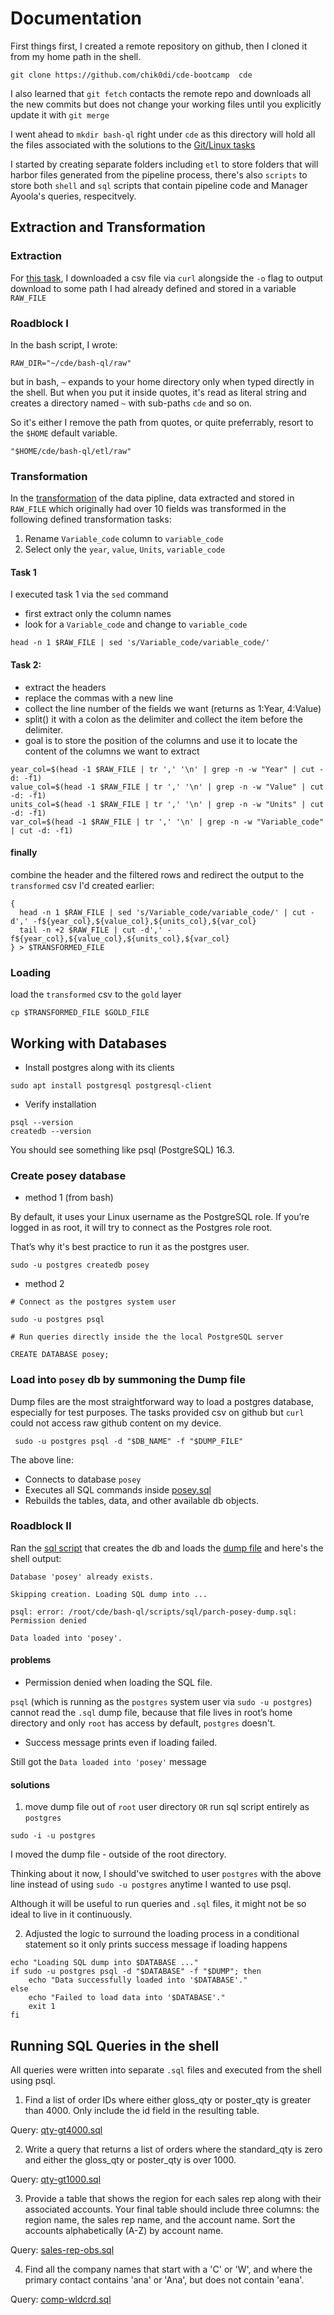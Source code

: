 # Documentation

First things first, I created a remote repository on github, then I cloned it from my home path in the shell. 

`git clone https://github.com/chik0di/cde-bootcamp  cde`

I also learned that `git fetch` contacts the remote repo and downloads all the new commits but does not change your working files until you explicitly update it with `git merge`

I went ahead to `mkdir bash-ql` right under `cde` as this directory will hold all the files associated with the solutions to the [Git/Linux tasks](https://github.com/Idowuilekura/cde_linux_git_assignment-/blob/master/README.md)

I started by creating separate folders including `etl` to store folders that will harbor files generated from the pipeline process, there's also `scripts` to store both `shell` and `sql` scripts that contain pipeline code and Manager Ayoola's queries, respecitvely. 

## Extraction and Transformation
### Extraction
For [this task](https://github.com/chik0di/cde-bootcamp/blob/main/bash-ql/etl/raw/task.txt), I downloaded a csv file via `curl` alongside the `-o` flag to output download to some path I had already defined and stored in a variable `RAW_FILE`

### Roadblock I 
In the bash script, I wrote:
```
RAW_DIR="~/cde/bash-ql/raw"
```
but in bash, `~` expands to your home directory only when typed directly in the shell. But when you put it inside quotes, it's read as literal string and creates a directory named `~` with sub-paths `cde` and so on. 

So it's either I remove the path from quotes, or quite preferrably, resort to the `$HOME` default variable.
```
"$HOME/cde/bash-ql/etl/raw"
```

### Transformation

In the [transformation](https://github.com/chik0di/cde-bootcamp/blob/main/bash-ql/etl/transformed/task.txt) of the data pipline, data extracted and stored in `RAW_FILE` which originally had over 10 fields was transformed in the following defined transformation tasks:

1. Rename `Variable_code` column to `variable_code`
2. Select only the `year`, `value`, `Units`, `variable_code`

#### Task 1

I executed task 1 via the `sed` command
- first extract only the column names
- look for a `Variable_code` and change to `variable_code`
```
head -n 1 $RAW_FILE | sed 's/Variable_code/variable_code/'
```
#### Task 2:
- extract the headers
- replace the commas with a new line
- collect the line number of the fields we want (returns as 1:Year, 4:Value)
- split() it with a colon as the delimiter and collect the item before the delimiter. 
- goal is to store the position of the columns and use it to locate the content of the columns we want to extract
```
year_col=$(head -1 $RAW_FILE | tr ',' '\n' | grep -n -w "Year" | cut -d: -f1)
value_col=$(head -1 $RAW_FILE | tr ',' '\n' | grep -n -w "Value" | cut -d: -f1)
units_col=$(head -1 $RAW_FILE | tr ',' '\n' | grep -n -w "Units" | cut -d: -f1)
var_col=$(head -1 $RAW_FILE | tr ',' '\n' | grep -n -w "Variable_code" | cut -d: -f1)
```

#### finally 
combine the header and the filtered rows and redirect the output to the `transformed` csv I'd created earlier:
```
{
  head -n 1 $RAW_FILE | sed 's/Variable_code/variable_code/' | cut -d',' -f${year_col},${value_col},${units_col},${var_col}
  tail -n +2 $RAW_FILE | cut -d',' -f${year_col},${value_col},${units_col},${var_col}
} > $TRANSFORMED_FILE
```

### Loading
load the `transformed` csv to the `gold` layer
```
cp $TRANSFORMED_FILE $GOLD_FILE
```

## Working with Databases
- Install postgres along with its clients

```
sudo apt install postgresql postgresql-client
```
- Verify installation
```
psql --version
createdb --version
```
You should see something like psql (PostgreSQL) 16.3.
### Create posey database
- method 1 (from bash)

By default, it uses your Linux username as the PostgreSQL role. If you’re logged in as root, it will try to connect as the Postgres role root.

That’s why it's best practice to run it as the postgres user. 
```
sudo -u postgres createdb posey
```
- method 2
```
# Connect as the postgres system user

sudo -u postgres psql

# Run queries directly inside the the local PostgreSQL server

CREATE DATABASE posey;
```


### Load into `posey` db by summoning the Dump file

Dump files are the most straightforward way to load a postgres database, especially for test purposes. The tasks provided csv on github but `curl` could not access raw github content on my device. 
```
 sudo -u postgres psql -d "$DB_NAME" -f "$DUMP_FILE"
```
The above line:

- Connects to database `posey`
- Executes all SQL commands inside [posey.sql]() 
- Rebuilds the tables, data, and other available db objects.

### Roadblock II    
Ran the [sql script]() that creates the db and loads the [dump file]() and here's the shell output: 
```
Database 'posey' already exists. 

Skipping creation. Loading SQL dump into ... 

psql: error: /root/cde/bash-ql/scripts/sql/parch-posey-dump.sql: Permission denied 

Data loaded into 'posey'.
```
#### problems
- Permission denied when loading the SQL file.

 `psql` (which is running as the `postgres` system user via `sudo -u postgres`) cannot read the `.sql` dump file, because that file lives in root’s home directory and only `root` has access by default, `postgres` doesn't.

- Success message prints even if loading failed. 

Still got the `Data loaded into 'posey'` message 

#### solutions 
1.  move dump file out of `root` user directory `OR` run sql script entirely as `postgres`
```
sudo -i -u postgres
```
I moved the dump file - outside of the root directory. 

Thinking about it now, I should've switched to user `postgres` with the above line instead of using `sudo -u postgres` anytime I wanted to use psql.

Although it will be useful to run queries and `.sql` files, it might not be so ideal to live in it continuously. 

2.  Adjusted the logic to surround the loading process in a conditional statement so it only prints success message if loading happens
```
echo "Loading SQL dump into $DATABASE ..."
if sudo -u postgres psql -d "$DATABASE" -f "$DUMP"; then
    echo "Data successfully loaded into '$DATABASE'."
else
    echo "Failed to load data into '$DATABASE'."
    exit 1
fi
```

## Running SQL Queries in the shell
All queries were written into separate `.sql` files and executed from the shell using psql.

1. Find a list of order IDs where either gloss_qty or poster_qty is greater than 4000. Only include the id field in the resulting table.  

Query: [qty-gt4000.sql](https://github.com/chik0di/cde-bootcamp/blob/main/bash-ql/scripts/sql/qty-gt4000.sql)

2. Write a query that returns a list of orders where the standard_qty is zero and either the gloss_qty or poster_qty is over 1000.

Query: [qty-gt1000.sql](https://github.com/chik0di/cde-bootcamp/blob/main/bash-ql/scripts/sql/qty-gt1000.sql)

3. Provide a table that shows the region for each sales rep along with their associated accounts. Your final table should include three columns: the region name, the sales rep name, and the account name. Sort the accounts alphabetically (A-Z) by account name.

Query: [sales-rep-obs.sql](https://github.com/chik0di/cde-bootcamp/blob/main/bash-ql/scripts/sql/sales-rep-obs.sql)

4. Find all the company names that start with a 'C' or 'W', and where the primary contact contains 'ana' or 'Ana', but does not contain 'eana'. 

Query:
[comp-wldcrd.sql](https://github.com/chik0di/cde-bootcamp/blob/main/bash-ql/scripts/sql/comp-wldcrd.sql)
